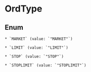 
# OrdType

## Enum


    * `MARKET` (value: `"MARKET"`)

    * `LIMIT` (value: `"LIMIT"`)

    * `STOP` (value: `"STOP"`)

    * `STOPLIMIT` (value: `"STOPLIMIT"`)



